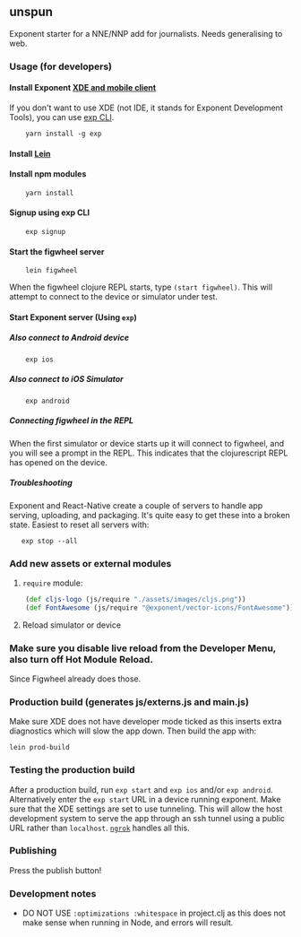 ## unspun

Exponent starter for a NNE/NNP add for journalists. Needs generalising to web.

### Usage (for developers)

#### Install Exponent [XDE and mobile client](https://docs.getexponent.com/versions/v11.0.0/introduction/installation.html)

If you don't want to use XDE (not IDE, it stands for Exponent Development Tools), you can use [exp CLI](https://docs.getexponent.com/versions/v11.0.0/guides/exp-cli.html).

``` shell
    yarn install -g exp
```

#### Install [Lein](http://leiningen.org/#install)

#### Install npm modules

``` shell
    yarn install
```

#### Signup using exp CLI

``` shell
    exp signup
```

#### Start the figwheel server
``` shell
    lein figwheel
```
When the figwheel clojure REPL starts, type `(start figwheel)`. This will attempt to connect to the device or simulator under test.

#### Start Exponent server (Using `exp`)

##### Also connect to Android device

``` shell
    exp ios
```

##### Also connect to iOS Simulator

``` shell
    exp android
```
##### Connecting figwheel in the REPL

When the first simulator or device starts up it will connect to figwheel, and you will see a prompt in the REPL. This indicates that the clojurescript REPL has opened on the device.

##### Troubleshooting
Exponent and React-Native create a couple of servers to handle app serving, uploading, and packaging. It's quite easy to get these into a broken state. Easiest to reset all servers with:
```shell
   exp stop --all
```

### Add new assets or external modules
1. `require` module:

``` clj
    (def cljs-logo (js/require "./assets/images/cljs.png"))
    (def FontAwesome (js/require "@exponent/vector-icons/FontAwesome"))
```
2. Reload simulator or device

### Make sure you disable live reload from the Developer Menu, also turn off Hot Module Reload.
Since Figwheel already does those.

### Production build (generates js/externs.js and main.js)
Make sure XDE does not have developer mode ticked as this inserts extra diagnostics which will slow the app down.
Then build the app with:
``` shell
lein prod-build
```
### Testing the production build
After a production build, run `exp start` and `exp ios` and/or `exp android`. Alternatively enter the `exp start` URL in a device running exponent. Make sure that the XDE settings are set to use tunneling. This will allow the host development system to serve the app through an ssh tunnel using a public URL rather than `localhost`. [`ngrok`](https://ngrok.com) handles all this.

### Publishing
Press the publish button!

### Development notes
* DO NOT USE `:optimizations :whitespace` in project.clj as this does not make sense when running in Node, and errors will result.
